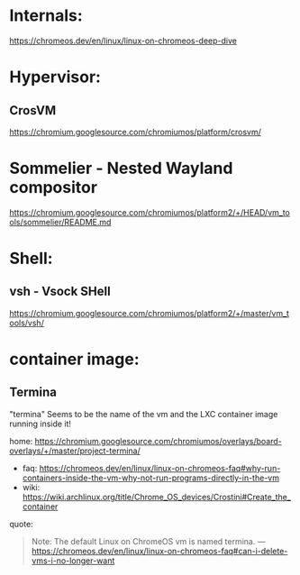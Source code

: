 # Internals:
https://chromeos.dev/en/linux/linux-on-chromeos-deep-dive

# Hypervisor:
## CrosVM
https://chromium.googlesource.com/chromiumos/platform/crosvm/

# Sommelier - Nested Wayland compositor
https://chromium.googlesource.com/chromiumos/platform2/+/HEAD/vm_tools/sommelier/README.md

# Shell:
## vsh - Vsock SHell
https://chromium.googlesource.com/chromiumos/platform2/+/master/vm_tools/vsh/

# container image:
## Termina
"termina" Seems to be the name of the vm and the LXC container image running inside it!

home: https://chromium.googlesource.com/chromiumos/overlays/board-overlays/+/master/project-termina/
- faq: https://chromeos.dev/en/linux/linux-on-chromeos-faq#why-run-containers-inside-the-vm-why-not-run-programs-directly-in-the-vm
- wiki: https://wiki.archlinux.org/title/Chrome_OS_devices/Crostini#Create_the_container

quote:
>Note: The default Linux on ChromeOS vm⁠ is named termina.
>—https://chromeos.dev/en/linux/linux-on-chromeos-faq#can-i-delete-vms-i-no-longer-want
